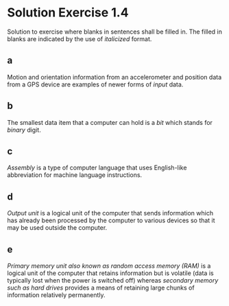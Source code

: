 # Solution Exercise 1.4

Solution to exercise where blanks in sentences shall be filled in. The filled in blanks are indicated by the use of *italicized* format.

## a

Motion and orientation information from an accelerometer and position data from a GPS device are examples of newer forms of *input* data.

## b

The smallest data item that a computer can hold is a *bit* which stands for *binary* digit.

## c

*Assembly* is a type of computer language that uses English-like abbreviation for machine language instructions.

## d

*Output unit* is a logical unit of the computer that sends information which has already been
processed by the computer to various devices so that it may be used outside the computer.

## e

*Primary memory unit also known as random access memory (RAM)* is a logical unit of the computer that retains information but is volatile (data
is typically lost when the power is switched off) whereas *secondary memory such as hard drives* provides a means of retaining large chunks of information relatively permanently.

